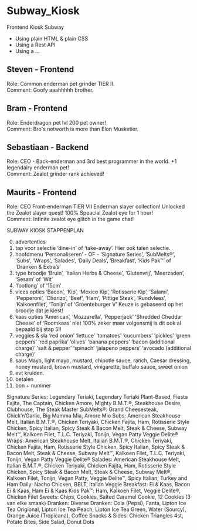 # Subway_Kiosk
Frontend Kiosk Subway

- Using plain HTML & plain CSS
- Using a Rest API
- Using a ...

## Steven - Frontend
Role: Common enderman pet grinder TIER II.<br>
Comment: Goofy aaahhhhh brother.
## Bram - Frontend
Role: Enderdragon pet lvl 200 pet owner!<br>
Comment: Bro's networth is more than Elon Musketier.
## Sebastiaan - Backend
Role: CEO - Back-enderman and 3rd best programmer in the world. +1 legendairy enderman pet!<br>
Comment: Zealot grinder rank achieved!
## Maurits - Frontend
Role: CEO Front-enderman TIER VII Enderman slayer collection! Unlocked the Zealot slayer quest! 100% Speacial Zealot eye for 1 hour!<br>
Comment: Infinite zealot eye glitch in the game chat!



SUBWAY KIOSK STAPPENPLAN

0. advertenties 
1. tap voor selectie ‘dine-in’ of ‘take-away’. Hier ook talen selectie.
2. hoofdmenu ‘Personaliseren’ - OF - ‘Signature Series’, ‘SubMelts®’, ‘Subs’, ‘Wraps’, ‘Salades’, ‘Daily Deals’, ‘Breakfast’, ‘Kids Pak™’ of ‘Dranken & Extra’s’
3. type broodje ‘Bruin’, ‘Italian Herbs & Cheese’, ‘Glutenvrij’, ‘Meerzaden’, ‘Sesam’ of ‘Wit’
4. ‘footlong’ of ‘15cm’
5. vlees opties ‘Bacon’, ‘Kip’, ‘Mexico Kip’, ‘Rotisserie Kip’, ‘Salami’, ‘Pepperoni’, ‘Chorizo’, ‘Beef’, ‘Ham’, ‘Pittige Steak’, ‘Rundvlees’, ‘Kalkoenfilet’, ‘Tonijn’ of ‘Groenteburger V’ Keuze is gebaseerd op het broodje dat je kiest!
6. kaas opties ‘American’, ‘Mozzarella’, ‘Pepperjack’ ‘Shredded Cheddar Cheese’ of ‘Roomkaas’ niet 100% zeker maar volgensmij is dit ook al bepaald bij stap 5!!
7. veggies & sla ‘red onion’ ‘lettuce’ ‘tomatoes’ ‘cucumbers’ ‘pickles’ ‘green peppers’ ‘red paprika’ ‘olives’ ‘banana peppers’ ‘bacon (additional charge)’ ‘salt & pepper’ ‘spinach’ ‘jalapeno peppers’ ‘avocado (additional charge)’
8. saus Mayo, light mayo, mustard, chipotle sauce, ranch, Caesar dressing, honey mustard, brown mustard, vinigarette, buffalo sauce, sweet onion 
9. evt kruiden. 
10. betalen 
11. bon + nummer

Signature Series: Legendary Teriaki, Legendary Teriaki Plant-Based, Fiesta Fajita, The Captain, Chicken Amore, Mighty B.M.T.®, Steakhouse Desire, Clubhouse, The Steak Master 
SubMelts®: Grand Cheesesteak, Chick’n’Garlic, Big Mamma Mia, Amore Mio
Subs: American Steakhouse Melt, Italian B.M.T.®, Chicken Teriyaki, Chicken Fajita, Ham, Rotisserie Style Chicken, Spicy Italian, Spicy Steak & Bacon Melt, Steak & Cheese, Subway Melt™, Kalkoen Filet, T.L.C. Teriyaki, Tonijn, Vegan Patty Veggie Delite® 
Wraps: American Steakhouse Melt, Italian B.M.T.®, Chicken Teriyaki, Chicken Fajita, Ham, Rotisserie Style Chicken, Spicy Italian, Spicy Steak & Bacon Melt, Steak & Cheese, Subway Melt™, Kalkoen Filet, T.L.C. Teriyaki, Tonijn, Vegan Patty Veggie Delite®
Salades: American Steakhouse Melt, Italian B.M.T.®, Chicken Teriyaki, Chicken Fajita, Ham, Rotisserie Style Chicken, Spicy Steak & Bacon Melt, Steak & Cheese, Subway Melt®, Kalkoen Filet, Tonijn, Vegan Patty, Veggie Delite™, Spicy Italian, Turkey and Ham
Daily: Nacho Chicken, BBLT, Italian Veggie
Breakfast: Ei & Kaas, Bacon Ei & Kaas, Ham Ei & Kaas
Kids Pak™: Ham, Kalkoen Filet, Veggie Delite®, Chicken Filet
Sweets: Chips, Cookies, Salted Caramel Cookie, 12 Cookies (3 van elke smaak)
Dranken: Diverse Dranken: Cola (Pepsi), Fanta, Lipton Ice Tea Origional, Lipton Ice Tea Peach,  Lipton Ice Tea Green, Water (Sourcy), Orange Juice (Tropicana), Coffee
Snacks & Sides: Chicken Triangles 4st, Potato Bites, Side Salad, Donut Dots
